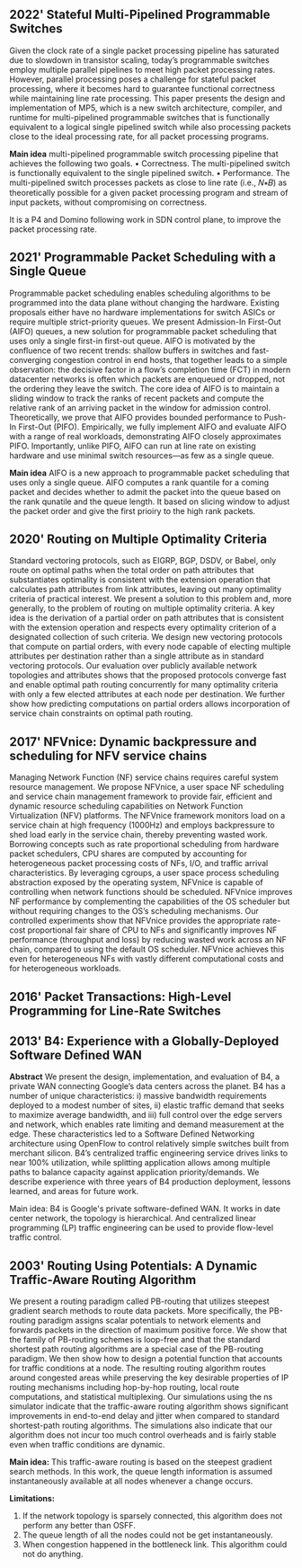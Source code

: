 ## 2022' Stateful Multi-Pipelined Programmable Switches
Given the clock rate of a single packet processing pipeline has saturated due to slowdown in transistor scaling, today’s programmable switches employ multiple parallel pipelines to meet high packet processing rates. However, parallel processing poses a challenge for stateful packet processing, where it becomes hard to guarantee functional correctness while maintaining line rate processing. This paper presents the design and implementation of MP5, which is a new switch architecture, compiler, and runtime for multi-pipelined programmable switches that is functionally equivalent to a logical single pipelined switch while also processing packets close to the ideal processing rate, for all packet processing programs.

**Main idea** multi-pipelined programmable switch processing pipeline that achieves the following two goals.
• Correctness. The multi-pipelined switch is functionally equivalent to the single pipelined switch.
• Performance. The multi-pipelined switch processes packets as close to line rate (i.e., 𝑁∗𝐵) as theoretically possible for a given packet processing program and stream of input packets, without compromising on correctness.

It is a P4 and Domino following work in SDN control plane, to improve the packet processing rate.


## 2021' Programmable Packet Scheduling with a Single Queue
Programmable packet scheduling enables scheduling algorithms to be programmed into the data plane without changing the hardware. Existing proposals either have no hardware implementations for switch ASICs or require multiple strict-priority queues. We present Admission-In First-Out (AIFO) queues, a new solution for programmable packet scheduling that uses only a single first-in first-out queue. AIFO is motivated by the confluence of two recent trends: shallow buffers in switches and fast-converging congestion control in end hosts, that together leads to a simple
observation: the decisive factor in a flow’s completion time (FCT) in modern datacenter networks is often which packets are enqueued or dropped, not the ordering they leave the switch. The core idea of AIFO is to maintain a sliding window to track the ranks of recent packets and compute the relative rank of an arriving packet in the window for admission control. Theoretically, we prove that AIFO provides bounded performance to Push-In First-Out (PIFO). Empirically, we fully implement AIFO and evaluate AIFO with a range of real workloads, demonstrating AIFO closely approximates PIFO. Importantly, unlike PIFO, AIFO can run at line rate on existing hardware and use minimal switch resources—as few as a single queue.

**Main idea** AIFO is a new approach to programmable packet scheduling that uses only a single queue. AIFO computes a rank quantile for a coming packet and decides whether to admit the packet into the queue based on the rank qunatile and the queue length. It based on slicing window to adjust the packet order and give the first prioiry to the high rank packets.

## 2020' Routing on Multiple Optimality Criteria
Standard vectoring protocols, such as EIGRP, BGP, DSDV, or Babel, only route on optimal paths when the total order on path attributes that substantiates optimality is consistent with the extension operation that calculates path attributes from link attributes, leaving out many optimality criteria of practical interest. We present a solution to this problem and, more generally, to the problem of routing on multiple optimality criteria. A key idea is the derivation of a partial order on path attributes that is consistent with the extension operation and respects every optimality criterion of a designated collection of such criteria. We design new vectoring protocols that compute on partial orders, with every node capable of electing multiple attributes per destination rather than a single attribute as in standard vectoring protocols. Our evaluation over publicly available network topologies and attributes shows that the proposed protocols converge fast and enable optimal path routing concurrently for many optimality criteria with only a few elected attributes at each node per destination. We further show how predicting computations on partial orders allows incorporation of service chain constraints on optimal path routing.

## 2017' NFVnice: Dynamic backpressure and scheduling for NFV service chains
Managing Network Function (NF) service chains requires careful system resource management. We propose NFVnice, a user space NF scheduling and service chain management framework to provide fair, efficient and dynamic resource scheduling capabilities on Network Function Virtualization (NFV) platforms. The NFVnice framework monitors load on a service chain at high frequency (1000Hz) and employs backpressure to shed load early in the service chain, thereby preventing wasted work. Borrowing concepts such as rate proportional scheduling from hardware packet schedulers, CPU shares are computed by accounting for heterogeneous packet processing costs of NFs, I/O, and traffic arrival characteristics. By leveraging cgroups, a user space process scheduling abstraction exposed by the operating system, NFVnice is capable of controlling when network functions should be scheduled. NFVnice improves NF performance by complementing the capabilities of the OS scheduler but without requiring changes to the OS’s scheduling mechanisms. Our controlled experiments show that NFVnice provides the appropriate rate-cost proportional fair share of CPU to NFs and significantly improves NF performance (throughput and loss) by reducing wasted work across an NF chain, compared to using the default OS scheduler. NFVnice achieves this even for heterogeneous NFs with vastly different computational costs and for heterogeneous workloads.

## 2016' Packet Transactions: High-Level Programming for Line-Rate Switches

## 2013' B4: Experience with a Globally-Deployed Software Defined WAN
**Abstract** We present the design, implementation, and evaluation of B4, a private WAN connecting Google’s data centers across the planet. B4 has a number of unique characteristics: i) massive bandwidth requirements deployed to a modest number of sites, ii) elastic traffic demand that seeks to maximize average bandwidth, and iii) full control over the edge servers and network, which enables rate limiting and demand measurement at the edge. These characteristics led to a Software Defined Networking architecture using OpenFlow to control relatively simple switches built from merchant silicon. B4’s centralized traffic engineering service drives links to near 100% utilization, while splitting application allows among multiple paths to balance capacity against application priority/demands. We describe experience with three years of B4 production deployment, lessons learned, and areas for future work.

Main idea: B4 is Google's private software-defined WAN. It works in date center network, the topology is hierarchical. And centralized linear programming (LP) traffic engineering can be used to provide flow-level traffic control.

## 2003' Routing Using Potentials: A Dynamic Traffic-Aware Routing Algorithm
We present a routing paradigm called PB-routing that utilizes steepest gradient search methods to route data packets. More specifically, the PB-routing paradigm assigns scalar potentials to network elements and forwards packets in the direction of maximum positive force. We show that the family of PB-routing schemes is loop-free and that the standard shortest path routing algorithms are a special case of the PB-routing paradigm. We then show how to design a potential function that accounts for traffic conditions at a node. The resulting routing algorithm routes around congested areas while preserving the key desirable properties of IP routing mechanisms including hop-by-hop routing, local route computations, and statistical multiplexing. Our simulations using the ns simulator indicate that the traffic-aware routing algorithm shows significant improvements in end-to-end delay and jitter when compared to standard shortest-path routing algorithms. The simulations also indicate that our algorithm does not incur too much control overheads and is fairly stable even when traffic conditions are dynamic.

**Main idea:** This traffic-aware routing is based on the steepest gradient search methods. In this work, the queue length information is assumed instantaneously available at all nodes whenever a change occurs.

**Limitations:** 
1. If the network topology is sparsely connected, this algorithm does not perform any better than OSFF.
2. The queue length of all the nodes could not be get instantaneously.
3. When congestion happened in the bottleneck link. This algorithm could not do anything.
